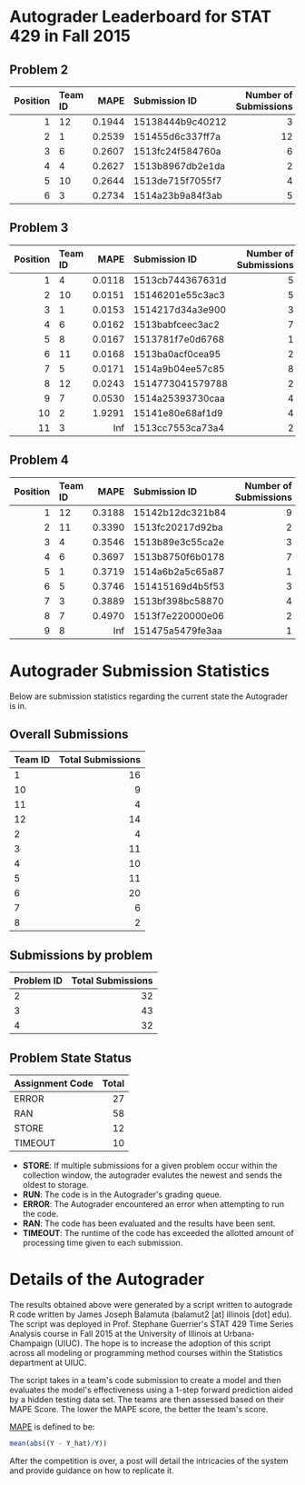 Autograder Leaderboard for STAT 429 in Fall 2015
================================================

Problem 2
---------

|  Position| Team ID |    MAPE| Submission ID    |  Number of Submissions|
|---------:|:--------|-------:|:-----------------|----------------------:|
|         1| 12      |  0.1944| 15138444b9c40212 |                      3|
|         2| 1       |  0.2539| 151455d6c337ff7a |                     12|
|         3| 6       |  0.2607| 1513fc24f584760a |                      6|
|         4| 4       |  0.2627| 1513b8967db2e1da |                      2|
|         5| 10      |  0.2644| 1513de715f7055f7 |                      4|
|         6| 3       |  0.2734| 1514a23b9a84f3ab |                      5|

Problem 3
---------

|  Position| Team ID |    MAPE| Submission ID    |  Number of Submissions|
|---------:|:--------|-------:|:-----------------|----------------------:|
|         1| 4       |  0.0118| 1513cb744367631d |                      5|
|         2| 10      |  0.0151| 15146201e55c3ac3 |                      5|
|         3| 1       |  0.0153| 1514217d34a3e900 |                      3|
|         4| 6       |  0.0162| 1513babfceec3ac2 |                      7|
|         5| 8       |  0.0167| 1513781f7e0d6768 |                      1|
|         6| 11      |  0.0168| 1513ba0acf0cea95 |                      2|
|         7| 5       |  0.0171| 1514a9b04ee57c85 |                      8|
|         8| 12      |  0.0243| 1514773041579788 |                      2|
|         9| 7       |  0.0530| 1514a25393730caa |                      4|
|        10| 2       |  1.9291| 15141e80e68af1d9 |                      4|
|        11| 3       |     Inf| 1513cc7553ca73a4 |                      2|

Problem 4
---------

|  Position| Team ID |    MAPE| Submission ID    |  Number of Submissions|
|---------:|:--------|-------:|:-----------------|----------------------:|
|         1| 12      |  0.3188| 15142b12dc321b84 |                      9|
|         2| 11      |  0.3390| 1513fc20217d92ba |                      2|
|         3| 4       |  0.3546| 1513b89e3c55ca2e |                      3|
|         4| 6       |  0.3697| 1513b8750f6b0178 |                      7|
|         5| 1       |  0.3719| 1514a6b2a5c65a87 |                      1|
|         6| 5       |  0.3746| 151415169d4b5f53 |                      3|
|         7| 3       |  0.3889| 1513bf398bc58870 |                      4|
|         8| 7       |  0.4970| 1513f7e220000e06 |                      2|
|         9| 8       |     Inf| 151475a5479fe3aa |                      1|

Autograder Submission Statistics
================================

Below are submission statistics regarding the current state the Autograder is in.

Overall Submissions
-------------------

| Team ID |  Total Submissions|
|:--------|------------------:|
| 1       |                 16|
| 10      |                  9|
| 11      |                  4|
| 12      |                 14|
| 2       |                  4|
| 3       |                 11|
| 4       |                 10|
| 5       |                 11|
| 6       |                 20|
| 7       |                  6|
| 8       |                  2|

Submissions by problem
----------------------

| Problem ID |  Total Submissions|
|:-----------|------------------:|
| 2          |                 32|
| 3          |                 43|
| 4          |                 32|

Problem State Status
--------------------

| Assignment Code |  Total|
|:----------------|------:|
| ERROR           |     27|
| RAN             |     58|
| STORE           |     12|
| TIMEOUT         |     10|

-   **STORE**: If multiple submissions for a given problem occur within the collection window, the autograder evalutes the newest and sends the oldest to storage.
-   **RUN**: The code is in the Autograder's grading queue.
-   **ERROR**: The Autograder encountered an error when attempting to run the code.
-   **RAN**: The code has been evaluated and the results have been sent.
-   **TIMEOUT**: The runtime of the code has exceeded the allotted amount of processing time given to each submission.

Details of the Autograder
=========================

The results obtained above were generated by a script written to autograde R code written by James Joseph Balamuta (balamut2 [at] illinois [dot] edu). The script was deployed in Prof. Stephane Guerrier's STAT 429 Time Series Analysis course in Fall 2015 at the University of Illinois at Urbana-Champaign (UIUC). The hope is to increase the adoption of this script across all modeling or programming method courses within the Statistics department at UIUC.

The script takes in a team's code submission to create a model and then evaluates the model's effectiveness using a 1-step forward prediction aided by a hidden testing data set. The teams are then assessed based on their MAPE Score. The lower the MAPE score, the better the team's score.

[MAPE](https://en.wikipedia.org/wiki/Mean_absolute_percentage_error) is defined to be:

``` r
mean(abs((Y - Y_hat)/Y))
```

After the competition is over, a post will detail the intricacies of the system and provide guidance on how to replicate it.
